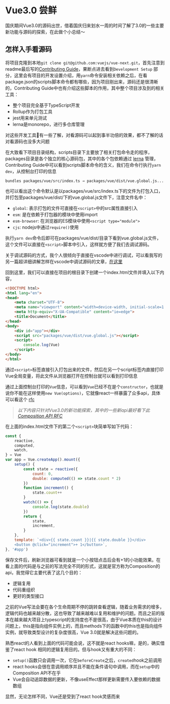# Vue3.0 尝鲜

国庆期间Vue3.0的源码出世，借着国庆归来划水一周的时间了解了3.0的一些主要新功能与源码的探索，在此做个小总结～

## 怎样入手看源码
将项目克隆到本地`git clone git@github.com:vuejs/vue-next.git`，首先注意到readme最后写的[Contributing Guide](https://github.com/vuejs/vue-next/blob/master/.github/contributing.md)，果断点进去看到`Development Setup` 部分，这里会有项目的开发设置介绍，用`yarn`命令安装相关依赖之后，在看package.json的scripts脚本命令都有哪些，因为项目刚出来，源码还是很清晰的，Contributing Guide中也有介绍这些脚本的作用，其中整个项目涉及到的相关工具：
- 整个项目完全基于TypeScript开发
- Rollup作为打包工具
- jest用来单元测试
- lerna是monorepo，进行多仓库管理

对这些开发工具🔧有一些了解，对看源码可以起到事半功倍的效果，都不了解的话对看源码也没多大问题

在大致看下项目目录结构，scripts目录下主要放了相关打包命令走的程序，packages目录是各个独立的核心源码包，其中的各个包依赖通过 [lerna](https://github.com/lerna/lerna) 管理，Contributing Guide中可以看到scripts脚本命令的含义，我们在命令行执行`yarn dev`，从控制台打印的信息
```
bundles packages/vue/src/index.ts → packages/vue/dist/vue.global.js...
```
也可以看出这个命令默认是以packages/vue/src/index.ts下的文件为打包入口，并打包至packages/vue/dist/下的vue.global.js文件下，注意文件名中：
- `global`: 表示打包的文件可直接在`<script>`中的src属性直接引入
- `esm`: 是在依赖于打包器的模块中使用import
- `esm-browser`: 在浏览器的ES模块中使用`<script type="module">`
- `cjs`: nodejs中通过`require()`使用

执行`yarn dev`命令后即可在packages/vue/dist/目录下看到vue.global.js文件，这个文件可以直接在`<script>`脚本中引入，这样就方便了我们去调试源码。

关于调试源码的方式，我个人很倾向于直接在vscode中进行调试，可以看我写的另一篇超详细讲解怎样在vscode中调试源码的文章，[在这里](https://github.com/Cslove/Blog/blob/master/learn-debugging-in-vscode.md)

回到这里，我们可以直接在项目的根目录下创建一个index.html文件并填入以下内容，
```html
<!DOCTYPE html>
<html lang="en">
<head>
    <meta charset="UTF-8">
    <meta name="viewport" content="width=device-width, initial-scale=1.0">
    <meta http-equiv="X-UA-Compatible" content="ie=edge">
    <title>Document</title>
</head>
<body>
    <div id="app"></div>
    <script src="packages/vue/dist/vue.global.js"></script>
    <script>
        console.log(Vue)
    </script>
</body>
</html>
```
通过`<script>`标签直接引入打包出来的文件，然后在另一个script标签内直接打印Vue全局变量，将此文件从浏览器打开在控制台就可以看到打印信息

通过上面控制台打印的`Vue`信息，可以看到`Vue`已经不在是个`constructor`，也就是说你不能在这样使用`new Vue(options)`，它就像react一样暴露了众多api，具体可以看这个 [rfc](https://github.com/vuejs/rfcs/blob/master/active-rfcs/0004-global-api-treeshaking.md) 

> *以下内容只针对Vue3.0的新功能探索，其中的一些新api最好看下此 [Composition API RFC](https://vue-composition-api-rfc.netlify.com/#summary)*

在上面的index.html文件下的第二个`<script>`块简单写如下代码：
```js
const {
    reactive,
    computed,
    watch,
} = Vue
var app = Vue.createApp().mount({
    setup() {
        const state = reactive({
            count: 0,
            double: computed(() => state.count * 2)
        })
        function increment() {
            state.count++
        }
        watch(() => {
            console.log(state.double)
        })
        return {
            state,
            increment,
        }
    },
    template: `<div>{{ state.count }}|{{ state.double }}</div>
    <button @click="increment">+ 1</button>`,
}, '#app')
```
保存文件后，刷新浏览器可看到就是一个小按钮点击后会有+1的小功能效果。在看上面的代码是与之前的写法完全不同的形式，这就是官方称为Composition的api，我觉得它主要代表了这几个目的：

- 逻辑复用
- 代码重组织
- 更好的类型接口

之前的Vue写法会要在各个生命周期不停的跳转查看逻辑，随着业务需求的增多，逻辑代码也越来越分散，这也导致了越来越难以复用和维护的问题。而且之前的版本在越来越大项目上typescript的支持度也不是很高，由于Vue本质在this的设计问题上，this是指向组件实例上的，而且methods下的函数中的this也是指向组件实例，就导致类型设计的复杂度很高，Vue 3.0就是解决这些问题的。

熟悉react的人看到上面的代码可能会说，这不就是react hooks嘛，是的，确实借鉴了react hook 相同的逻辑复用目的。但与hook又有重大的不同：

- `setup()`函数只会调用一次，它在`beforeCreate`之后，`created`hook之前调用
- react hooks会很在意调用顺序并且不能在条件语句中调用，而在`setup`中的Composition API不在乎
- Vue会自动追踪数据的更新，不像useEffect那样更新需要传入要依赖的数据数组

显然，无论怎样不同，Vue还是受到了react hook灵感而来